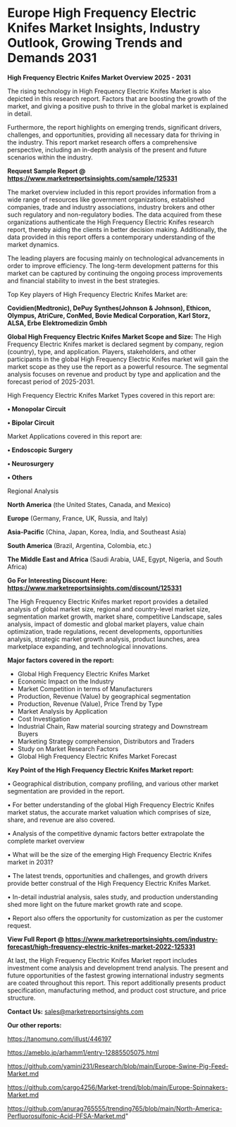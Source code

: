 # Europe High Frequency Electric Knifes Market Insights, Industry Outlook, Growing Trends and Demands 2031

<Strong> High Frequency Electric Knifes Market Overview 2025 - 2031</strong>

The rising technology in High Frequency Electric Knifes Market is also depicted in this research report. Factors that are boosting the growth of the market, and giving a positive push to thrive in the global market is explained in detail.

Furthermore, the report highlights on emerging trends, significant drivers, challenges, and opportunities, providing all necessary data for thriving in the industry. This report market research offers a comprehensive perspective, including an in-depth analysis of the present and future scenarios within the industry.

<strong>Request Sample Report @ <a href=https://www.marketreportsinsights.com/sample/125331>https://www.marketreportsinsights.com/sample/125331</a></strong>

The market overview included in this report provides information from a wide range of resources like government organizations, established companies, trade and industry associations, industry brokers and other such regulatory and non-regulatory bodies. The data acquired from these organizations authenticate the High Frequency Electric Knifes research report, thereby aiding the clients in better decision making. Additionally, the data provided in this report offers a contemporary understanding of the market dynamics.

The leading players are focusing mainly on technological advancements in order to improve efficiency. The long-term development patterns for this market can be captured by continuing the ongoing process improvements and financial stability to invest in the best strategies.

Top Key players of High Frequency Electric Knifes Market are:

<strong>Covidien(Medtronic), DePuy Synthes(Johnson & Johnson), Ethicon, Olympus, AtriCure, ConMed, Bovie Medical Corporation, Karl Storz, ALSA, Erbe Elektromedizin Gmbh</strong>

<strong><b>Global High Frequency Electric Knifes Market Scope and Size:</b></strong>
The High Frequency Electric Knifes market is declared segment by company, region (country), type, and application. Players, stakeholders, and other participants in the global High Frequency Electric Knifes market will gain the market scope as they use the report as a powerful resource. The segmental analysis focuses on revenue and product by type and application and the forecast period of 2025-2031.

High Frequency Electric Knifes Market Types covered in this report are:

<strong>• Monopolar Circuit

• Bipolar Circuit</strong>

Market Applications covered in this report are:

<strong>• Endoscopic Surgery

• Neurosurgery

• Others</strong> 

Regional Analysis

<strong>North America</strong> (the United States, Canada, and Mexico)

<strong>Europe</strong> (Germany, France, UK, Russia, and Italy)

<strong>Asia-Pacific</strong> (China, Japan, Korea, India, and Southeast Asia)

<strong>South America</strong> (Brazil, Argentina, Colombia, etc.)

<strong>The Middle East and Africa</strong> (Saudi Arabia, UAE, Egypt, Nigeria, and South Africa)

<strong>Go For Interesting Discount Here: <a href=https://www.marketreportsinsights.com/discount/125331>https://www.marketreportsinsights.com/discount/125331</a></strong>

The High Frequency Electric Knifes market report provides a detailed analysis of global market size, regional and country-level market size, segmentation market growth, market share, competitive Landscape, sales analysis, impact of domestic and global market players, value chain optimization, trade regulations, recent developments, opportunities analysis, strategic market growth analysis, product launches, area marketplace expanding, and technological innovations.

<strong><b>Major factors covered in the report:</b></strong>
<ul>
  <li>Global High Frequency Electric Knifes Market </li>
  <li>Economic Impact on the Industry</li>
  <li>Market Competition in terms of Manufacturers</li>
  <li>Production, Revenue (Value) by geographical segmentation</li>
  <li>Production, Revenue (Value), Price Trend by Type</li>
  <li>Market Analysis by Application</li>
  <li>Cost Investigation</li>
  <li>Industrial Chain, Raw material sourcing strategy and Downstream Buyers</li>
  <li>Marketing Strategy comprehension, Distributors and Traders</li>
  <li>Study on Market Research Factors</li>
  <li>Global High Frequency Electric Knifes Market Forecast</li>
</ul>

<strong><b>Key Point of the High Frequency Electric Knifes Market report:</b></strong>

• Geographical distribution, company profiling, and various other market segmentation are provided in the report.

• For better understanding of the global High Frequency Electric Knifes market status, the accurate market valuation which comprises of size, share, and revenue are also covered.

• Analysis of the competitive dynamic factors better extrapolate the complete market overview

• What will be the size of the emerging High Frequency Electric Knifes market in 2031?

• The latest trends, opportunities and challenges, and growth drivers provide better construal of the High Frequency Electric Knifes Market.

• In-detail industrial analysis, sales study, and production understanding shed more light on the future market growth rate and scope.

• Report also offers the opportunity for customization as per the customer request.

<strong><b>View Full Report @ <a href=https://www.marketreportsinsights.com/industry-forecast/high-frequency-electric-knifes-market-2022-125331>https://www.marketreportsinsights.com/industry-forecast/high-frequency-electric-knifes-market-2022-125331</a></b></strong>


At last, the High Frequency Electric Knifes Market report includes investment come analysis and development trend analysis. The present and future opportunities of the fastest growing international industry segments are coated throughout this report. This report additionally presents product specification, manufacturing method, and product cost structure, and price structure.

<strong>Contact Us:</strong>
sales@marketreportsinsights.com

<strong>Our other reports:</strong>

<a href=https://tanomuno.com/illust/446197>https://tanomuno.com/illust/446197</a>

<a href=https://ameblo.jp/arhamm1/entry-12885505075.html>https://ameblo.jp/arhamm1/entry-12885505075.html</a>

<a href=https://github.com/yamini231/Research/blob/main/Europe-Swine-Pig-Feed-Market.md>https://github.com/yamini231/Research/blob/main/Europe-Swine-Pig-Feed-Market.md</a>

<a href=https://github.com/cargo4256/Market-trend/blob/main/Europe-Spinnakers-Market.md>https://github.com/cargo4256/Market-trend/blob/main/Europe-Spinnakers-Market.md</a>

<a href=https://github.com/anurag765555/trending765/blob/main/North-America-Perfluorosulfonic-Acid-PFSA-Market.md>https://github.com/anurag765555/trending765/blob/main/North-America-Perfluorosulfonic-Acid-PFSA-Market.md</a>"
